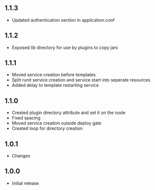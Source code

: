 ## 1.1.3
* Updated authentication section in application.conf

## 1.1.2
* Exposed lib directory for use by plugins to copy jars

## 1.1.1
* Moved service creation before templates
* Split runit service creation and service start into seperate resources
* Added delay to template restarting service

## 1.1.0
* Created plugin directory attribute and set it on the node
* Fixed spacing
* Moved service creation outside deploy gate
* Created loop for directory creation

## 1.0.1
* Changes

## 1.0.0
* Initial release
